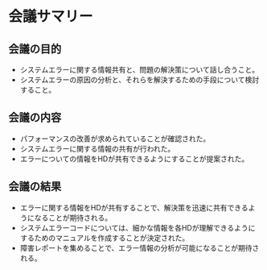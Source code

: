 # 会議サマリー

## 会議の目的
- システムエラーに関する情報共有と、問題の解決策について話し合うこと。
- システムエラーの原因の分析と、それらを解決するための手段について検討すること。

## 会議の内容
- パフォーマンスの改善が求められていることが確認された。
- システムエラーに関する情報の共有が行われた。
- エラーについての情報をHDが共有できるようにすることが提案された。

## 会議の結果
- エラーに関する情報をHDが共有することで、解決策を迅速に共有できるようになることが期待される。
- システムエラーコードについては、細かな情報を各HDが理解できるようにするためのマニュアルを作成することが決定された。
- 障害レポートを集めることで、エラー情報の分析が可能になることが期待される。